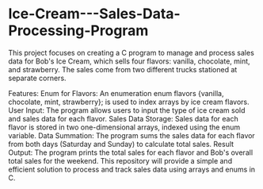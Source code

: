 # Ice-Cream---Sales-Data-Processing-Program
This project focuses on creating a C program to manage and process sales data for Bob's Ice Cream, which sells four flavors: vanilla, chocolate, mint, and strawberry. The sales come from two different trucks stationed at separate corners.

Features:
Enum for Flavors: An enumeration enum flavors {vanilla, chocolate, mint, strawberry}; is used to index arrays by ice cream flavors.
User Input: The program allows users to input the type of ice cream sold and sales data for each flavor.
Sales Data Storage: Sales data for each flavor is stored in two one-dimensional arrays, indexed using the enum variable.
Data Summation: The program sums the sales data for each flavor from both days (Saturday and Sunday) to calculate total sales.
Result Output: The program prints the total sales for each flavor and Bob's overall total sales for the weekend.
This repository will provide a simple and efficient solution to process and track sales data using arrays and enums in C.
